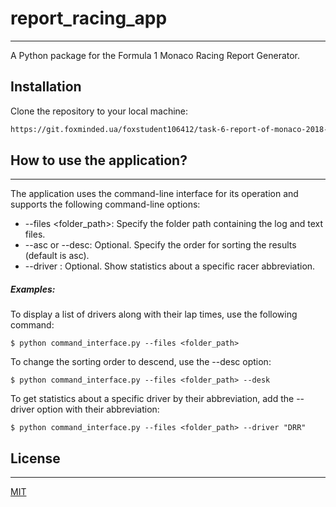 # report_racing_app
***

A Python package for the Formula 1 Monaco Racing Report Generator.

## Installation

Clone the repository to your local machine:

```bash
https://git.foxminded.ua/foxstudent106412/task-6-report-of-monaco-2018-racing.git
```

## How to use the application?
***

The application uses the command-line interface for its operation and supports the following command-line options:
* --files <folder_path>: Specify the folder path containing the log and text files.
* --asc or --desc: Optional. Specify the order for sorting the results (default is asc).
* --driver <abbreviation>: Optional. Show statistics about a specific racer abbreviation.

##### Examples:

To display a list of drivers along with their lap times, use the following command:

    $ python command_interface.py --files <folder_path>

To change the sorting order to descend, use the --desc option:

    $ python command_interface.py --files <folder_path> --desk

To get statistics about a specific driver by their abbreviation, add the --driver option with their abbreviation:

    $ python command_interface.py --files <folder_path> --driver "DRR"

## License
***

[MIT](LICENSE)
